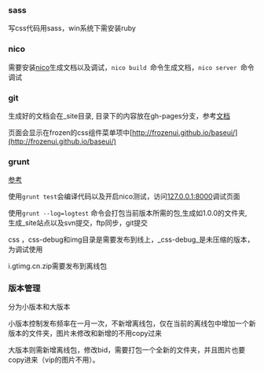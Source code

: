 ### sass

写css代码用sass，win系统下需安装ruby

### nico 

需要安装[nico](lab.lepture.com/nico/zh/)生成文档以及调试，`nico build `命令生成文档，`nico server `命令调试

### git

生成好的文档会在_site目录, 目录下的内容放在gh-pages分支，参考[文档](https://help.github.com/articles/user-organization-and-project-pages)

页面会显示在frozen的css组件菜单项中[http://frozenui.github.io/baseui/](http://frozenui.github.io/baseui/)

### grunt

[参考](https://github.com/QQVIPTeam/team/issues/5)

使用`grunt test`会编译代码以及开启nico测试，访问[127.0.0.1:8000](127.0.0.1:8000)调试页面

使用`grunt --log=logtest` 命令会打包当前版本所需的包,生成如1.0.0的文件夹, 生成_site站点以及svn提交，ftp同步，git提交

css ，css-debug和img目录是需要发布到线上，_css-debug_是未压缩的版本，为调试使用

i.gtimg.cn.zip需要发布到离线包

### 版本管理

分为小版本和大版本

小版本控制发布频率在一月一次，不新增离线包，仅在当前的离线包中增加一个新版本的文件夹，图片未修改和新增的不用copy过来

大版本则需新增离线包，修改bid，需要打包一个全新的文件夹，并且图片也要copy进来（vip的图片不用）。

